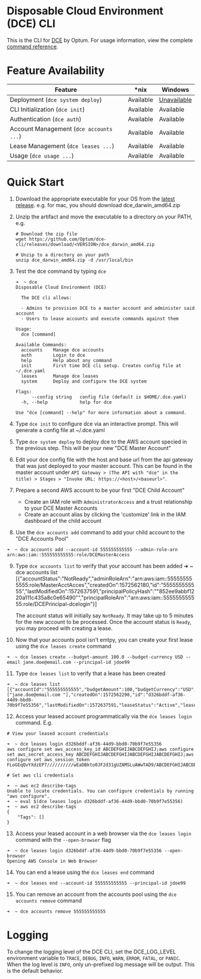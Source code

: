 # Disposable Cloud Environment (DCE) CLI

This is the CLI for [DCE](https://github.com/Optum/dce) by Optum. For usage information, view the complete [command reference](./docs/dce.md).

# Feature Availability

| Feature                                 |  *nix       |  Windows    |
| -----------                             | ----------- | ----------- |
| Deployment (`dce system deploy`)        | Available   | [Unavailable](https://github.com/Optum/dce-cli/issues/21) |
| CLI Initialization (`dce init`)         | Available   |  Available  |
| Authentication (`dce auth`)             | Available   |  Available  |
| Account Management (`dce accounts ...`) | Available   |  Available  |
| Lease Management (`dce leases ...`)     | Available   |  Available  |
| Usage (`dce usage ...`)                 | Available   |  Available  |


# Quick Start

1. Download the appropriate executable for your OS from the [latest release](https://github.com/Optum/dce-cli/releases/latest). e.g. for mac, you should download dce_darwin_amd64.zip

2. Unzip the artifact and move the executable to a directory on your PATH, e.g.

    ```
    # Download the zip file
    wget https://github.com/Optum/dce-cli/releases/download/<VERSION>/dce_darwin_amd64.zip

    # Unzip to a directory on your path
    unzip dce_darwin_amd64.zip -d /usr/local/bin
    ```

3. Test the dce command by typing `dce`
    ```
    ➜  ~ dce
    Disposable Cloud Environment (DCE)

      The DCE cli allows:

      - Admins to provision DCE to a master account and administer said account
      - Users to lease accounts and execute commands against them

    Usage:
      dce [command]

    Available Commands:
      accounts    Manage dce accounts
      auth        Login to dce
      help        Help about any command
      init        First time DCE cli setup. Creates config file at ~/.dce.yaml
      leases      Manage dce leases
      system      Deploy and configure the DCE system

    Flags:
          --config string   config file (default is $HOME/.dce.yaml)
      -h, --help            help for dce

    Use "dce [command] --help" for more information about a command.
    ```

4. Type `dce init` to configure dce via an interactive prompt. This will generate a config file at ~/.dce.yaml

5. Type `dce system deploy` to deploy dce to the AWS account specied in the previous step. This will be your new "DCE Master Account"

6. Edit your dce config file with the host and base url from the api gateway that was just deployed to your master account. This can be found in the master account under `API Gateway > (The API with "dce" in the title) > Stages > "Invoke URL: https://<host>/<baseurl>"`.

7. Prepare a second AWS account to be your first "DCE Child Account"
    - Create an IAM role with `AdministratorAccess` and a trust relationship to your DCE Master Accounts
    - Create an account alias by clicking the 'customize' link in the IAM dashboard of the child account

8. Use the `dce accounts add` command to add your child account to the "DCE Accounts Pool"

```
➜  ~ dce accounts add --account-id 555555555555 --admin-role-arn arn:aws:iam::555555555555:role/DCEMasterAccess
```

9. Type `dce accounts list` to verify that your account has been added
➜  ~ dce accounts list
[{"accountStatus":"NotReady","adminRoleArn":"arn:aws:iam::555555555555:role/MasterAcctAcces","createdOn":1572562180,"id":"555555555555","lastModifiedOn":1572637591,"principalPolicyHash":"\"852ee9abbf1220a111c435a8c0e65490\"","principalRoleArn":"arn:aws:iam::555555555555:role/DCEPrincipal-dcelogin"}]

    The account status will initially say `NotReady`. It may take up to 5 minutes for the new account to be processed. Once the account status is `Ready`, you may proceed with creating a lease.

10. Now that your accounts pool isn't emtpy, you can create your first lease using the `dce leases create` command

```
➜  ~ dce leases create --budget-amount 100.0 --budget-currency USD --email jane.doe@email.com --principal-id jdoe99
```

11. Type `dce leases list` to verify that a lease has been created

```
➜  ~ dce leases list
[{"accountId":"555555555555","budgetAmount":100,"budgetCurrency":"USD","budgetNotificationEmails":["jane.doe@email.com "],"createdOn":1572562298,"id":"d326bddf-af36-44d9-bbd0-70b9f7e55356","lastModifiedOn":1572637591,"leaseStatus":"Active","leaseStatusModifiedOn":1572637591,"principalId":"jdoe99"}]
```

12. Access your leased account programmatically via the `dce leases login` command. E.g.

```
# View your leased account credentials

➜  ~ dce leases login d326bddf-af36-44d9-bbd0-70b9f7e55356
aws configure set aws_access_key_id ABCDEFGHIJABCDEFGHIJ;aws configure set aws_secret_access_key ABCDEFGHIJABCDEFGHIJABCDEFGHIJABCDEFGHIJ;aws configure set aws_session_token FLoGEqQvYXdzEP7//////////wEaDBkto0JF2d31gUZAMSLuAWwTAD9/ABCDEFGHIJABCDEFGHIJABCDEFGHIJABCDEFGHIJ+DV8jsiOjuhvQYQ9oFUotYe+G+6snwOljzs6ZjHaMQMMmEpSsBNkpwVDBCWnaKHlXgZiv4oiudQ5rxQv0MpXyGxYMmuMTujM/zEyEAjfXoD/fmRFgVK64lkhrW1vgqpKGTMPfX0Ii9ubtL9wYTsDQEG2CpQK28arBl4yTM3DLjPFm3oujslchJrHMGRgSxkrunfdnKvizt5ik7B6B1Hrvt28g5rvV5xG4gIHBK6G1UGfM5IuhcF9hCHQHl5AzayKJiso7rTy7QU==

# Set aws cli credentials

➜  ~ aws ec2 describe-tags
Unable to locate credentials. You can configure credentials by running "aws configure".
➜  ~ eval $(dce leases login d326bddf-af36-44d9-bbd0-70b9f7e55356)
➜  ~ aws ec2 describe-tags
{
    "Tags": []
}
```
13. Access your leased account in a web browser via the `dce leases login` command with the `--open-browser` flag

```
➜  ~ dce leases login d326bddf-af36-44d9-bbd0-70b9f7e55356 --open-browser
Opening AWS Console in Web Browser
```

14. You can end a lease using the `dce leases end` command
```
➜  ~ dce leases end --account-id 555555555555 --principal-id jdoe99
```

15. You can remove an account from the accounts pool using the `dce accounts remove` command
```
➜  ~ dce accounts remove 555555555555
```
# Logging

To change the logging level of the DCE CLI, set the DCE_LOG_LEVEL environment variable to `TRACE`, `DEBUG`, `INFO`, `WARN`, `ERROR`, `FATAL`, or `PANIC`. When the log level is `INFO`, only un-prefixed log message will be output. This is the default behavior.


